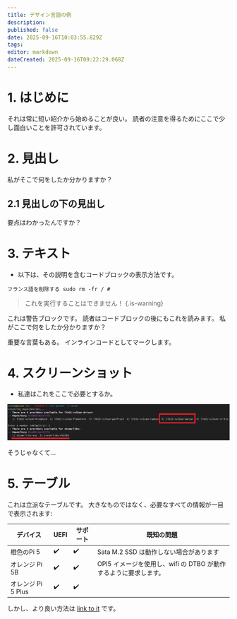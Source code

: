 ```yaml
---
title: デザイン言語の例
description:
published: false
date: 2025-09-16T10:03:55.829Z
tags:
editor: markdown
dateCreated: 2025-09-16T09:22:29.068Z
---
```


# 1. はじめに

それは常に短い紹介から始めることが良い。 読者の注意を得るためにここで少し面白いことを許可されています。

# 2. 見出し

私がそこで何をしたか分かりますか？

## 2.1 見出しの下の見出し

要点はわかったんですか？

# 3. テキスト

- 以下は、その説明を含むコードブロックの表示方法です。

```
フランス語を削除する sudo rm -fr / #
```

> これを実行することはできません！
> {.is-warning}

これは警告ブロックです。 読者はコードブロックの後にもこれを読みます。 私がここで何をしたか分かりますか？

重要な言葉もある。 インラインコードとしてマークします。

# 4. スクリーンショット

- 私達はこれをここで必要とするか。

![steam_libs_selection.png](/steam_libs_selection.png)

そうじゃなくて...

# 5. テーブル

これは立派なテーブルです。 大きなものではなく、必要なすべての情報が一目で表示されます:

| デバイス           | UEFI | サポート | 既知の問題                                      |
| -------------- | ---- | ---- | ------------------------------------------ |
| 橙色のPi 5        | ✔️   | ✔️   | Sata M.2 SSD は動作しない場合があります |
| オレンジ Pi 5B     | ✔️   | ✔️   | OPI5 イメージを使用し、wifi の DTBO が動作するように要求します。   |
| オレンジ Pi 5 Plus | ✔️   | ✔️   |                                            |

しかし、より良い方法は [link to it](/en/orangepi-5) です。
